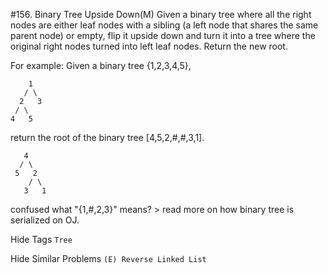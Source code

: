 #156. Binary Tree Upside Down(M)
Given a binary tree where all the right nodes are either leaf nodes with a sibling (a left node that shares the same parent node) or empty, flip it upside down and turn it into a tree where the original right nodes turned into left leaf nodes. Return the new root.

For example:
Given a binary tree {1,2,3,4,5},
```
    1
   / \
  2   3
 / \
4   5
```
return the root of the binary tree [4,5,2,#,#,3,1].
```
   4
  / \
 5   2
    / \
   3   1  
```
confused what "{1,#,2,3}" means? > read more on how binary tree is serialized on OJ.

Hide Tags ```Tree```

Hide Similar Problems ```(E) Reverse Linked List```
